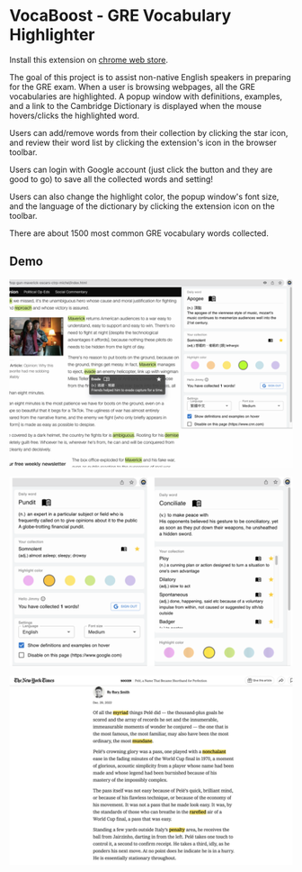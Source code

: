 # VocaBoost - GRE Vocabulary Highlighter

Install this extension on [chrome web store](https://chrome.google.com/webstore/detail/gre-vocabulary-highlighte/gfkmbmplhjdoejicgmaldndkcnnpplho).

The goal of this project is to assist non-native English speakers in preparing for the GRE exam. When a user is browsing webpages, all the GRE vocabularies are highlighted. A popup window with definitions, examples, and a link to the Cambridge Dictionary is displayed when the mouse hovers/clicks the highlighted word.

Users can add/remove words from their collection by clicking the star icon, and review their word list by clicking the extension's icon in the browser toolbar.

Users can login with Google account (just click the button and they are good to go) to save all the collected words and setting!

Users can also change the highlight color, the popup window's font size, and the language of the dictionary by clicking the extension icon on the toolbar.

There are about 1500 most common GRE vocabulary words collected.

## Demo

![Screenshot 01](demo/demo01.png)

![Screenshot 02](demo/demo02.png)

![Screenshot 03](demo/demo03.png)
